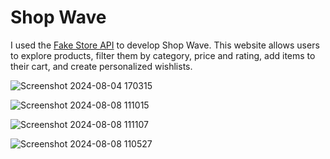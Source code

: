 # Shop Wave

I used the [Fake Store API](https://fakestoreapi.com/) to develop Shop Wave. This website allows users to explore products, filter them by category, price and rating, add items to their cart, and create personalized wishlists.

![Screenshot 2024-08-04 170315](https://github.com/user-attachments/assets/19b56265-af16-4986-ad93-9f36b758ce51)

![Screenshot 2024-08-08 111015](https://github.com/user-attachments/assets/d771fc89-fb4b-4f1a-8f4f-ab2a997916d9)

![Screenshot 2024-08-08 111107](https://github.com/user-attachments/assets/c93739f0-abea-4e18-a0e0-35dd0a23251b)

![Screenshot 2024-08-08 110527](https://github.com/user-attachments/assets/f4a588f7-5fac-4322-a62a-a93f8487a88f)
